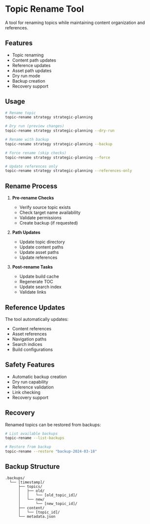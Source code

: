 # Topic Rename Tool

A tool for renaming topics while maintaining content organization and references.

## Features

- Topic renaming
- Content path updates
- Reference updates
- Asset path updates
- Dry run mode
- Backup creation
- Recovery support

## Usage

```bash
# Rename topic
topic-rename strategy strategic-planning

# Dry run (preview changes)
topic-rename strategy strategic-planning --dry-run

# Rename with backup
topic-rename strategy strategic-planning --backup

# Force rename (skip checks)
topic-rename strategy strategic-planning --force

# Update references only
topic-rename strategy strategic-planning --references-only
```

## Rename Process

1. **Pre-rename Checks**

   - Verify source topic exists
   - Check target name availability
   - Validate permissions
   - Create backup (if requested)

2. **Path Updates**

   - Update topic directory
   - Update content paths
   - Update asset paths
   - Update references

3. **Post-rename Tasks**
   - Update build cache
   - Regenerate TOC
   - Update search index
   - Validate links

## Reference Updates

The tool automatically updates:

- Content references
- Asset references
- Navigation paths
- Search indices
- Build configurations

## Safety Features

- Automatic backup creation
- Dry run capability
- Reference validation
- Link checking
- Recovery support

## Recovery

Renamed topics can be restored from backups:

```bash
# List available backups
topic-rename --list-backups

# Restore from backup
topic-rename --restore "backup-2024-03-18"
```

## Backup Structure

```
.backups/
  └── [timestamp]/
      ├── topics/
      │   ├── old/
      │   │   └── [old_topic_id]/
      │   └── new/
      │       └── [new_topic_id]/
      ├── content/
      │   └── [topic_id]/
      └── metadata.json
```
